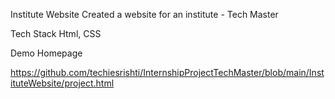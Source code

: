 Institute Website
Created a website for an institute - Tech Master

Tech Stack
Html, CSS

Demo
Homepage

https://github.com/techiesrishti/InternshipProjectTechMaster/blob/main/InstituteWebsite/project.html

